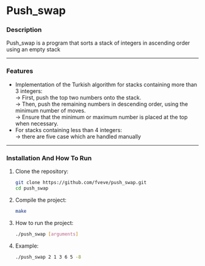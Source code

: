 # **Push_swap**

### **Description**  
Push_swap is a program that sorts a stack of integers in ascending order using an empty stack

---

### **Features**  
- Implementation of the Turkish algorithm for stacks containing more than 3 integers:
  <br>-> First, push the top two numbers onto the stack.
  <br>-> Then, push the remaining numbers in descending order, using the minimum number of moves. 
 <br> -> Ensure that the minimum or maximum number is placed at the top when necessary.
-  For stacks containing less than 4 integers:
 <br> -> there are five case which are handled manually

---

### **Installation And How To Run**  

1. Clone the repository:
   ```bash
   git clone https://github.com/fveve/push_swap.git
   cd push_swap

2. Compile the project:
   ```bash
   make

3. How to run the project:
   ```bash
   ./push_swap [arguments]
4. Example:
    ```bash
    ./push_swap 2 1 3 6 5 -8     
